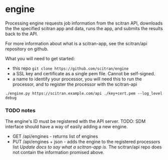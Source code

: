# engine

Processing engine requests job information from the scitran API, downloads the the specified scitran app and data,
runs the app, and submits the results back to the API.

For more information about what is a scitran-app, see the scitran/api repository on github.

What you will need to get started:
- this repo
    `git clone https://github.com/scitran/engine`
- a SSL key and certificate as a single pem file. Cannot be self-signed.
- a name to identify your processor, you will need this to run the processor, and to register the processor with the scitran-api

`./engine.py https://scitran.example.com/api ./key+cert.pem --log_level debug`

### TODO notes
The engine's ID must be registered with the API server.
TODO: SDM interface should have a way of easily adding a new engine.
- GET /api/engines          - returns list of engines
- PUT /api/engines  + json  - adds the engine to the registered processors list
*Update docs to say what a scitran-app is.* The scitran/api repo does not contain the information promised above.
